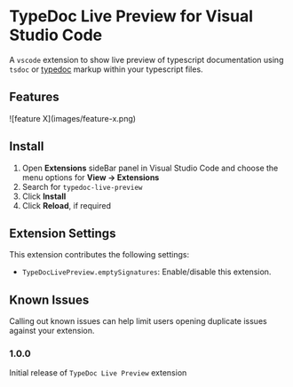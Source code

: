 # TypeDoc Live Preview for Visual Studio Code

A `vscode` extension to show live preview of typescript documentation using `tsdoc` or [typedoc](https://typedoc.org/) markup within your typescript files.

## Features

\!\[feature X\]\(images/feature-x.png\)


## Install

1. Open **Extensions** sideBar panel in Visual Studio Code and choose the menu options for **View → Extensions**
1. Search for `typedoc-live-preview`
1. Click **Install**
1. Click **Reload**, if required


## Extension Settings

This extension contributes the following settings:

* `TypeDocLivePreview.emptySignatures`: Enable/disable this extension.

## Known Issues

Calling out known issues can help limit users opening duplicate issues against your extension.

### 1.0.0

Initial release of `TypeDoc Live Preview` extension